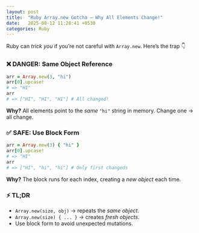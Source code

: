 ```yaml
---
layout: post
title:  "Ruby Array.new Gotcha – Why All Elements Change!"
date:   2025-08-12 11:28:41 +0530
categories: Ruby
---
```


Ruby can *trick you* if you’re not careful with `Array.new`.
Here’s the trap 👇

### ❌ DANGER: Same Object Reference

```ruby
arr = Array.new(3, "hi")
arr[0].upcase!
# => "HI"
arr
# => ["HI", "HI", "HI"] # All changed!
```

**Why?**
All elements point to the *same* `"hi"` string in memory.
Change one → all change.

### ✅ SAFE: Use Block Form

```ruby
arr = Array.new(3) { "hi" }
arr[0].upcase!
# => "HI"
arr
# => ["HI", "hi", "hi"] # Only first changeds
```

**Why?**
The block runs for each index, creating a *new object* each time.

### ⚡ TL;DR
- `Array.new(size, obj)` → repeats the *same object*.
- `Array.new(size) { ... }` → creates *fresh objects*.
- Use block form to avoid unexpected mutations.
